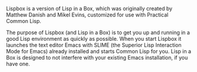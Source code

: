 Lispbox is a version of Lisp in a Box, which was originally created by Matthew Danish and Mikel Evins, customized for use with Practical Common Lisp.

The purpose of Lispbox (and Lisp in a Box) is to get you up and running in a good Lisp environment as quickly as possible. When you start Lispbox it launches the text editor Emacs with SLIME (the Superior Lisp Interaction Mode for Emacs) already installed and starts Common Lisp for you. Lisp in a Box is designed to not interfere with your existing Emacs installation, if you have one.